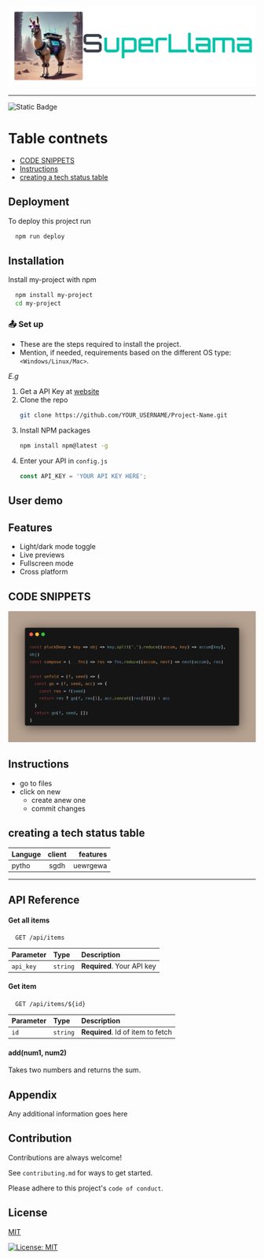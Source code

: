 <img src="Blank diagram.png">

-----

![Static Badge](https://img.shields.io/badge/build-20-violet?style=flat&logo=dark_mode&logoColor=black&label=issues&labelColor=grey&color=green&cacheSeconds=3600)


# Table contnets 
* [CODE SNIPPETS](#code-snippets)
* [Instructions](#instructions)
* [creating a tech status table](#creating-a-tech-status-table)

## Deployment

To deploy this project run

```bash
  npm run deploy
```

## Installation 
Install my-project with npm

```bash
  npm install my-project
  cd my-project
```
###  :outbox_tray: Set up
- These are the steps required to install the project.
- Mention, if needed, requirements based on the different OS type: `<Windows/Linux/Mac>`.

_E.g_

1. Get a API Key at [website](example.com)
2. Clone the repo
   ```sh
   git clone https://github.com/YOUR_USERNAME/Project-Name.git
   ```
3. Install NPM packages
   ```sh
   npm install npm@latest -g
   ```
4. Enter your API in `config.js`
   ```js
   const API_KEY = 'YOUR API KEY HERE';
   ```

## User demo
    
## Features

- Light/dark mode toggle
- Live previews
- Fullscreen mode
- Cross platform

## CODE SNIPPETS
<img src="carbon.png">

## Instructions
+ go to files
+ click on new
   + create anew one
   + commit changes

## creating a tech status table
|Languge| client | features |
|:------|:------:|---------:| 
|pytho  |sgdh    |uewrgewa  |
----

## API Reference

#### Get all items

```http
  GET /api/items
```

| Parameter | Type     | Description                |
| :-------- | :------- | :------------------------- |
| `api_key` | `string` | **Required**. Your API key |

#### Get item

```http
  GET /api/items/${id}
```

| Parameter | Type     | Description                       |
| :-------- | :------- | :-------------------------------- |
| `id`      | `string` | **Required**. Id of item to fetch |

#### add(num1, num2)

Takes two numbers and returns the sum.


## Appendix

Any additional information goes here


## Contribution

Contributions are always welcome!

See `contributing.md` for ways to get started.

Please adhere to this project's `code of conduct`.


## License

[MIT](https://choosealicense.com/licenses/mit/)

[![License: MIT](https://img.shields.io/badge/License-MIT-yellow.svg)](https://opensource.org/licenses/MIT)


